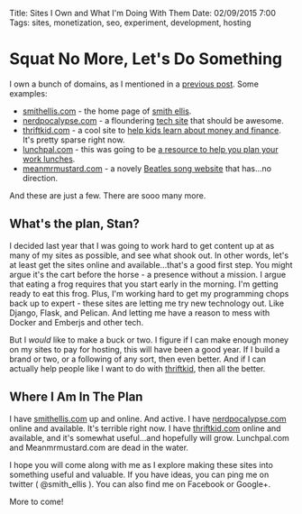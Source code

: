 Title: Sites I Own and What I'm Doing With Them
Date: 02/09/2015 7:00
Tags: sites, monetization, seo, experiment, development, hosting

# Squat No More, Let's Do Something

I own a bunch of domains, as I mentioned in a [previous post](http://smithellis.com/2014/12/domains/ "Domains I Own").  Some examples:

* [smithellis.com][1] - the home page of [smith ellis][1].
* [nerdpocalypse.com][2] - a floundering [tech site][2] that should be awesome.
* [thriftkid.com][3] - a cool site to [help kids learn about money and finance][3].  It's pretty sparse right now.
* [lunchpal.com][4] - this was going to be [a resource to help you plan your work lunches][4].
* [meanmrmustard.com][5] - a novely [Beatles song website][5] that has...no direction.

And these are just a few.  There are sooo many more.

## What's the plan, Stan?

I decided last year that I was going to work hard to get content up at as many of my sites as possible, and see what shook out.  In other words, let's at least get the sites online and available...that's a good first step.  You might argue it's the cart before the horse - a presence without a mission.  I argue that eating a frog requires that you start early in the morning.  I'm getting ready to eat this frog.  Plus, I'm working hard to get my programming chops back up to expert - these sites are letting me try new technology out.  Like Django, Flask, and Pelican.  And letting me have a reason to mess with Docker and Emberjs and other tech.

But I *would* like to make a buck or two.  I figure if I can make enough money on my sites to pay for hosting, this will have been a good year. If I build a brand or two, or a following of any sort, then even better.  And if I can actually help people like I want to do with [thriftkid][3], then all the better.

## Where I Am In The Plan

I have [smithellis.com][1] up and online.  And active.  I have [nerdpocalypse.com][2] online and available.  It's terrible right now.  I have [thriftkid.com][3] online and available, and it's somewhat useful...and hopefully will grow.  Lunchpal.com and Meanmrmustard.com are dead in the water.

I hope you will come along with me as I explore making these sites into something useful and valuable.  If you have ideas, you can ping me on twitter ( @smith_ellis ).  You can also find me on Facebook or Google+.

More to come!

[1]: http://smithellis.com/	"Smith Ellis"
[2]: http://nerdpocalypse.com/	"Nerdpocalypse"
[3]: http://thriftkid.com/	"ThriftKid"
[4]: http://lunchpal.com/	"LunchPal"
[5]: http://meanmurmustard.com/	"MeanMrMustard"

